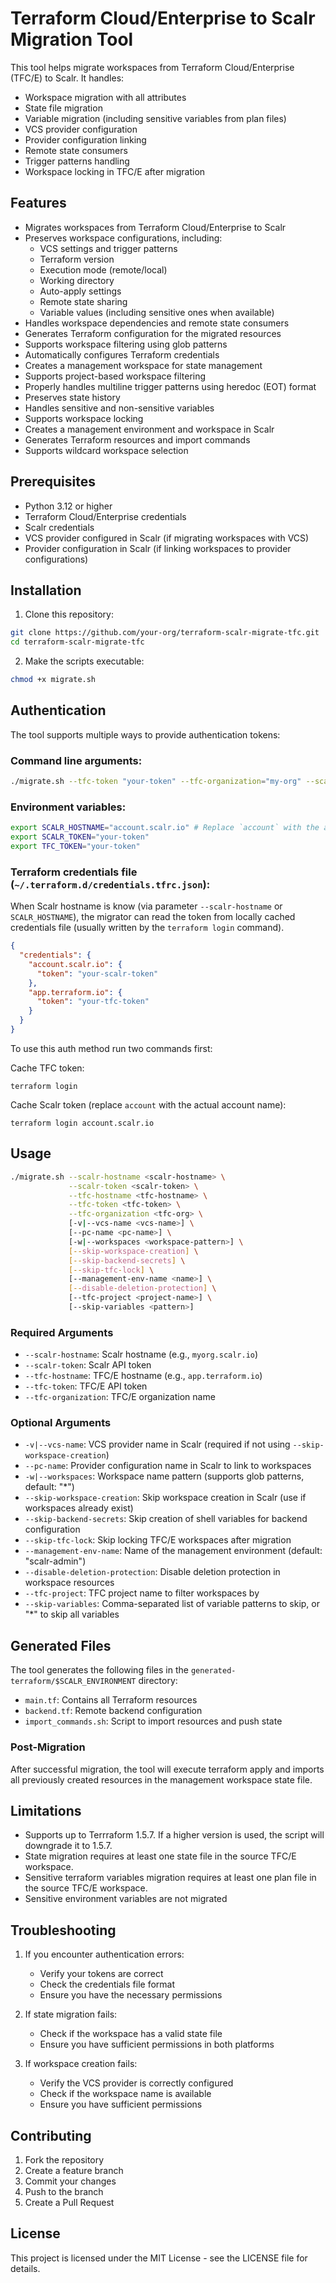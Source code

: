 # Terraform Cloud/Enterprise to Scalr Migration Tool

This tool helps migrate workspaces from Terraform Cloud/Enterprise (TFC/E) to Scalr. It handles:
- Workspace migration with all attributes
- State file migration
- Variable migration (including sensitive variables from plan files)
- VCS provider configuration
- Provider configuration linking
- Remote state consumers
- Trigger patterns handling
- Workspace locking in TFC/E after migration

## Features

- Migrates workspaces from Terraform Cloud/Enterprise to Scalr
- Preserves workspace configurations, including:
  - VCS settings and trigger patterns
  - Terraform version
  - Execution mode (remote/local)
  - Working directory
  - Auto-apply settings
  - Remote state sharing
  - Variable values (including sensitive ones when available)
- Handles workspace dependencies and remote state consumers
- Generates Terraform configuration for the migrated resources
- Supports workspace filtering using glob patterns
- Automatically configures Terraform credentials
- Creates a management workspace for state management
- Supports project-based workspace filtering
- Properly handles multiline trigger patterns using heredoc (EOT) format
- Preserves state history
- Handles sensitive and non-sensitive variables
- Supports workspace locking
- Creates a management environment and workspace in Scalr
- Generates Terraform resources and import commands
- Supports wildcard workspace selection

## Prerequisites

- Python 3.12 or higher
- Terraform Cloud/Enterprise credentials
- Scalr credentials
- VCS provider configured in Scalr (if migrating workspaces with VCS)
- Provider configuration in Scalr (if linking workspaces to provider configurations)

## Installation

1. Clone this repository:
```bash
git clone https://github.com/your-org/terraform-scalr-migrate-tfc.git
cd terraform-scalr-migrate-tfc
```

2. Make the scripts executable:
```bash
chmod +x migrate.sh
```

## Authentication

The tool supports multiple ways to provide authentication tokens:

### Command line arguments:
```bash
./migrate.sh --tfc-token "your-token" --tfc-organization="my-org" --scalr-hostname "account.scalr.io" --scalr-token "your-token"
```

### Environment variables:
```bash
export SCALR_HOSTNAME="account.scalr.io" # Replace `account` with the actual account name
export SCALR_TOKEN="your-token"
export TFC_TOKEN="your-token"
```

### Terraform credentials file (`~/.terraform.d/credentials.tfrc.json`):

When Scalr hostname is know (via parameter  `--scalr-hostname` or `SCALR_HOSTNAME`), the migrator can read the token from locally cached credentials file (usually written by the `terraform login` command).

```json
{
  "credentials": {
    "account.scalr.io": {
      "token": "your-scalr-token"
    },
    "app.terraform.io": {
      "token": "your-tfc-token"
    }
  }
}
```

To use this auth method run two commands first:

Cache TFC token:

```shell
terraform login
```

Cache Scalr token (replace `account` with the actual account name):
```shell
terraform login account.scalr.io
```

## Usage

```bash
./migrate.sh --scalr-hostname <scalr-hostname> \
             --scalr-token <scalr-token> \
             --tfc-hostname <tfc-hostname> \
             --tfc-token <tfc-token> \
             --tfc-organization <tfc-org> \
             [-v|--vcs-name <vcs-name>] \
             [--pc-name <pc-name>] \
             [-w|--workspaces <workspace-pattern>] \
             [--skip-workspace-creation] \
             [--skip-backend-secrets] \
             [--skip-tfc-lock] \
             [--management-env-name <name>] \
             [--disable-deletion-protection] \
             [--tfc-project <project-name>] \
             [--skip-variables <pattern>]
```

### Required Arguments

- `--scalr-hostname`: Scalr hostname (e.g., `myorg.scalr.io`)
- `--scalr-token`: Scalr API token
- `--tfc-hostname`: TFC/E hostname (e.g., `app.terraform.io`)
- `--tfc-token`: TFC/E API token
- `--tfc-organization`: TFC/E organization name

### Optional Arguments

- `-v|--vcs-name`: VCS provider name in Scalr (required if not using `--skip-workspace-creation`)
- `--pc-name`: Provider configuration name in Scalr to link to workspaces
- `-w|--workspaces`: Workspace name pattern (supports glob patterns, default: "*")
- `--skip-workspace-creation`: Skip workspace creation in Scalr (use if workspaces already exist)
- `--skip-backend-secrets`: Skip creation of shell variables for backend configuration
- `--skip-tfc-lock`: Skip locking TFC/E workspaces after migration
- `--management-env-name`: Name of the management environment (default: "scalr-admin")
- `--disable-deletion-protection`: Disable deletion protection in workspace resources
- `--tfc-project`: TFC project name to filter workspaces by
- `--skip-variables`: Comma-separated list of variable patterns to skip, or "*" to skip all variables

## Generated Files

The tool generates the following files in the `generated-terraform/$SCALR_ENVIRONMENT` directory:

- `main.tf`: Contains all Terraform resources
- `backend.tf`: Remote backend configuration
- `import_commands.sh`: Script to import resources and push state

### Post-Migration

After successful migration, the tool will execute terraform apply and imports all previously created resources in the management workspace state file.

## Limitations

- Supports up to Terrraform 1.5.7. If a higher version is used, the script will downgrade it to 1.5.7.
- State migration requires at least one state file in the source TFC/E workspace.
- Sensitive terraform variables migration requires at least one plan file in the source TFC/E workspace.
- Sensitive environment variables are not migrated

## Troubleshooting

1. If you encounter authentication errors:
   - Verify your tokens are correct
   - Check the credentials file format
   - Ensure you have the necessary permissions

2. If state migration fails:
   - Check if the workspace has a valid state file
   - Ensure you have sufficient permissions in both platforms

3. If workspace creation fails:
   - Verify the VCS provider is correctly configured
   - Check if the workspace name is available
   - Ensure you have sufficient permissions

## Contributing

1. Fork the repository
2. Create a feature branch
3. Commit your changes
4. Push to the branch
5. Create a Pull Request

## License

This project is licensed under the MIT License - see the LICENSE file for details.
